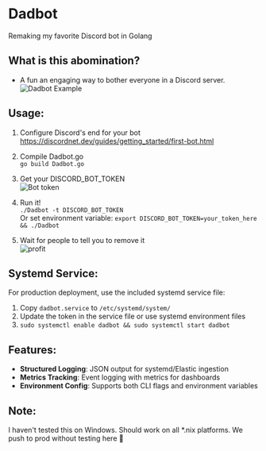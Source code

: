 
#  Dadbot

Remaking my favorite Discord bot in Golang

## What is this abomination?

 - A fun an engaging way to bother everyone in a Discord server.
 ![Dadbot Example](https://i.imgur.com/uHBZMyH.png)

## Usage:

1. Configure Discord's end for your bot <br>
https://discordnet.dev/guides/getting_started/first-bot.html	
	 
2. Compile Dadbot.go<br>
`go build Dadbot.go` 
	
3. Get your DISCORD_BOT_TOKEN<br>
![Bot token](https://i.imgur.com/yCfOMFV.png)

4. Run it!<br>
`./Dadbot -t DISCORD_BOT_TOKEN`<br>
Or set environment variable: `export DISCORD_BOT_TOKEN=your_token_here && ./Dadbot`

5. Wait for people to tell you to remove it<br>
![profit](https://i.imgur.com/Ij2h3dW.png)

## Systemd Service:
For production deployment, use the included systemd service file:
1. Copy `dadbot.service` to `/etc/systemd/system/`
2. Update the token in the service file or use systemd environment files
3. `sudo systemctl enable dadbot && sudo systemctl start dadbot`

## Features:
- **Structured Logging**: JSON output for systemd/Elastic ingestion
- **Metrics Tracking**: Event logging with metrics for dashboards
- **Environment Config**: Supports both CLI flags and environment variables

## Note:
I haven't tested this on Windows. Should work on all *.nix platforms. We push to prod without testing here 🎉
